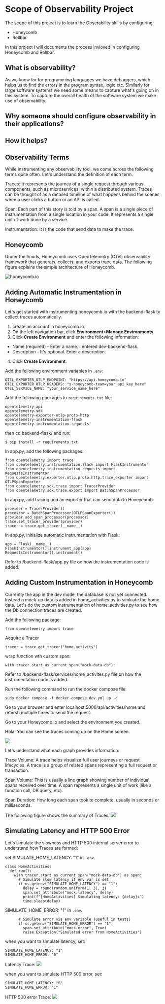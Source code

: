 # Scope of Observability Project

The scope of this project is to learn the Obserability skills by configuring:

- Honeycomb
- Rollbar


In this project I will documents the process invloved in configuring Honeycomb and Rollbar.

## What is observability?

As we know for for programming languages we have debuggers, which helps us to find the errors in the program syntax, logic etc.
Similarly for large software systems we need some means to capture what's going on in this system. To capture the overall health of the software system we make use of observability.


## Why someone should configure observability in their applications?

## How it helps?

## Observability Terms

While instrumenting any observability tool, we come across the following terms quite often. Let's understand the definition of each term.

Traces: It represents the journey of a single request through various components, such as microservices, within a distributed system. Traces can be thought of as a detailed timeline of what happens behind the scenes when a user clicks a button or an API is called.

Span: Each part of this story is told by a span. A span is a single piece of instrumentation from a single location in your code. It represents a single unit of work done by a service.

Instrumentation: It is the code that send data to make the trace.


## Honeycomb

Under the hoods, Honeycomb uses OpenTelemetry (OTel) observability framework that generats, collects, and exports trace data. The following figure explains the simple architecture of Honeycomb.

![honeycomb.io](images/honeycomb.png)


## Adding Automatic Instrumentation in Honeycomb

Let's get started with instrumenting honeycomb.io with the backend-flask to collect traces automatically.

1. create an account in honeycomb.io.
2. On the left navigation bar, click **Environment**>**Manage Environments**
3. Click **Create Environment** and enter the following information:
- Name (required) - Enter a name. I entered dev-backend-flask.
- Description - It's optional. Enter a description.
4. Click **Create Environment**.


Add the following environment variables in `.env`:
```
OTEL_EXPORTER_OTLP_ENDPOINT: "https://api.honeycomb.io"
OTEL_EXPORTER_OTLP_HEADERS: "x-honeycomb-team=your_api_key_here"
OTEL_SERVICE_NAME: "your_service_name_here"
```

Add the following packages to `requirements.txt` file:
```
opentelemetry-api 
opentelemetry-sdk 
opentelemetry-exporter-otlp-proto-http 
opentelemetry-instrumentation-flask 
opentelemetry-instrumentation-requests
```

then cd backend-flask/ and run:
```
$ pip install -r requirements.txt
```

In app.py, add the following packages:
```
from opentelemetry import trace
from opentelemetry.instrumentation.flask import FlaskInstrumentor
from opentelemetry.instrumentation.requests import RequestsInstrumentor
from opentelemetry.exporter.otlp.proto.http.trace_exporter import OTLPSpanExporter
from opentelemetry.sdk.trace import TracerProvider
from opentelemetry.sdk.trace.export import BatchSpanProcessor
```

In app.py, add tracing and an exporter that can send data to Honeycomb:
```
provider = TracerProvider()
processor = BatchSpanProcessor(OTLPSpanExporter())
provider.add_span_processor(processor)
trace.set_tracer_provider(provider)
tracer = trace.get_tracer(__name__)
```

In app.py, initialize automatic instrumentation with Flask:
```
app = Flask(__name__)
FlaskInstrumentor().instrument_app(app)
RequestsInstrumentor().instrument()
```

Refer to /backend-flask/app.py file on how the instrumentation code is added.


## Adding Custom Instrumentation in Honeycomb

Currently the app in the dev mode, the database is not yet connected. Instead a mock-up data is added in home_activities.py to simluate the home data. Let's do the custom instrumentation of home_activities.py to see how the Db connection traces are created.

Add the following package:
```
from opentelemetry import trace
```

Acquire a Tracer
```
tracer = trace.get_tracer("home.activity")

```

wrap function wth custom span:

```
with tracer.start_as_current_span("mock-data-db"):
```

Refer to /backend-flask/services/home_activites.py file on how the instrumentation code is added.

Run the following command to run the docker compose file:
```
sudo docker compose -f docker-compose.dev.yml up -d
```

Go to your browser and enter localhost:5000/api/activities/home and refersh multiple times to send the request.

Go to your Honeycomb.io and select the environment you created.

Hola! You can see the traces coming up on the Home screen.

![](images/traces.png)

Let's understand what each graph provides information:

Trace Volume: A trace helps visualize full user journeys or request lifecycles. A trace is a group of related spans representing a full request or transaction.

Span Volume: This is usually a line graph showing number of individual spans received over time. A span represents a single unit of work (like a function call, DB query, etc).

Span Duration: How long each span took to complete, usually in seconds or milliseconds.

The following figure shows the summary of Traces:
![](images/trace-summary.png)


## Simulating Latency and HTTP 500 Error

Let's simulate the slowness and HTTP 500 internal server error to understand how Traces are formed:

set SIMULATE_HOME_LATENCY: "1" in `.env`.

```
class HomeActivities:
  def run():
    with tracer.start_as_current_span("mock-data-db") as span:
      # Simulate slow latency if env var is set
      if os.getenv("SIMULATE_HOME_LATENCY") == "1":
        delay = round(random.uniform(1, 3), 2)
        span.set_attribute("mock.latency", delay)
        print(f"[HomeActivities] Simulating latency: {delay}s")
        time.sleep(delay)
``` 

SIMULATE_HOME_ERROR: "1" in `.env`. 


```
      # Simulate error via env variable (useful in tests)
      if os.getenv("SIMULATE_HOME_ERROR") == "1":
        span.set_attribute("mock.error", True)
        raise Exception("Simulated error from HomeActivities")
```        

when you want to simulate latency, set:
```
SIMULATE_HOME_LATENCY: "1"
SIMULATE_HOME_ERROR: "0"
```

Latency Trace:
![](images/latency.png)

when you want to simulate HTTP 500 error, set:
```
SIMULATE_HOME_LATENCY: "0"
SIMULATE_HOME_ERROR: "1"
```

HTTP 500 error Trace:
![](images/http500error.png)

